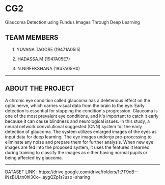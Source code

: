 # CG2
Glaucoma Detection using Fundus Images Through Deep Learning

<h2>TEAM MEMBERS</h2>
  <ol>1. YUVANA TAGORE (19471A05I5)</ol>
  <ol>2. HADASSA.M      (1947A05E7)</ol>
  <ol>3. N.NIREEKSHANA  (1947A05H0)</ol>
<hr>
<h2>ABOUT THE PROJECT</h2>
A chronic eye condition called glaucoma has a deleterious effect on the optic nerve, which carries visual data from the brain to the eye. Early detection is essential for stopping the condition's progression. Glaucoma is one of the most prevalent eye conditions, and it's important to catch it early because it can cause blindness and neurological issues. In this study, a neural network convolutional suggested (CNN) system for the early detection of glaucoma. The system utilizes enlarged images of the eyes as input data for deep learning. The eye images undergo pre-processing to eliminate any noise and prepare them for further analysis. When new eye images are fed into the proposed system, it uses the features it learned during training to classify the images as either having normal pupils or being affected by glaucoma. 
<hr>
DATASET LINK : 
https://drive.google.com/drive/folders/1t7T9oB--iNzBULtn0hl3Co-_aygQZp1s?usp=sharing
